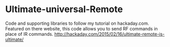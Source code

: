# Ultimate-universal-Remote
Code and supporting libraries to follow my tutorial on hackaday.com. Featured on there website, this code allows you to send RF commands in place of IR commands.
http://hackaday.com/2015/02/16/ultimate-remote-is-ultimate/
